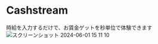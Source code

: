 # Cashstream
時給を入力するだけで、お賃金ゲットを秒単位で体験できます
![スクリーンショット 2024-06-01 15 11 10](https://github.com/0xnaoki/cashstream/assets/71854970/21bbb5f7-5192-4ea7-9261-f6351a0f603d)
